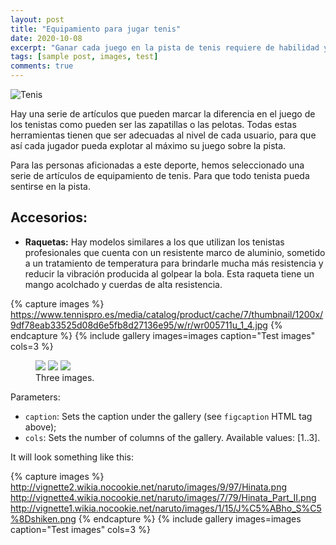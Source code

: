 ```yaml
---
layout: post
title: "Equipamiento para jugar tenis"
date: 2020-10-08
excerpt: "Ganar cada juego en la pista de tenis requiere de habilidad y del equipamiento adecuado."
tags: [sample post, images, test]
comments: true
---
```


![Tenis](https://www.mallorcadiario.com/fotos/1/418525_tenis.jpg)

Hay una serie de artículos que pueden marcar la diferencia en el juego de los tenistas como pueden ser las zapatillas o las pelotas. Todas estas herramientas tienen que ser adecuadas al nivel de cada usuario, para que así cada jugador pueda explotar al máximo su juego sobre la pista. 

Para las personas aficionadas a este deporte, hemos seleccionado una serie de artículos de equipamiento de tenis. Para que todo tenista pueda sentirse en la pista.

## Accesorios:

* **Raquetas:** Hay modelos similares a los que utilizan los tenistas profesionales que cuenta con un resistente marco de aluminio, sometido a un tratamiento de temperatura para brindarle mucha más resistencia y reducir la vibración producida al golpear la bola. Esta raqueta tiene un mango acolchado y cuerdas de alta resistencia.

{% capture images %}
	https://www.tennispro.es/media/catalog/product/cache/7/thumbnail/1200x/9df78eab33525d08d6e5fb8d27136e95/w/r/wr005711u_1_4.jpg
{% endcapture %}
{% include gallery images=images caption="Test images" cols=3 %}

<figure class="third">
	<img src="http://placehold.it/600x300.jpg">
	<img src="http://placehold.it/600x300.jpg">
	<img src="http://placehold.it/600x300.jpg">
	<figcaption>Three images.</figcaption>
</figure>

Parameters:

- `caption`: Sets the caption under the gallery (see `figcaption` HTML tag above);
- `cols`: Sets the number of columns of the gallery.
Available values: [1..3].

It will look something like this:

{% capture images %}
	http://vignette2.wikia.nocookie.net/naruto/images/9/97/Hinata.png
	http://vignette4.wikia.nocookie.net/naruto/images/7/79/Hinata_Part_II.png
	http://vignette1.wikia.nocookie.net/naruto/images/1/15/J%C5%ABho_S%C5%8Dshiken.png
{% endcapture %}
{% include gallery images=images caption="Test images" cols=3 %}
